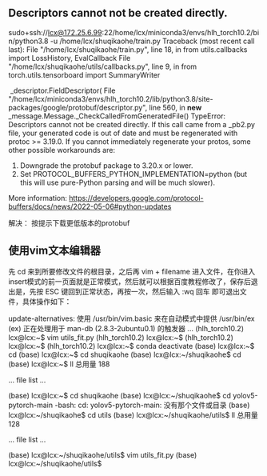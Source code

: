 ## Descriptors cannot not be created directly.

sudo+ssh://lcx@172.25.6.99:22/home/lcx/miniconda3/envs/hlh_torch10.2/bin/python3.8 -u /home/lcx/shuqikaohe/train.py
Traceback (most recent call last):
  File "/home/lcx/shuqikaohe/train.py", line 18, in <module>
    from utils.callbacks import LossHistory, EvalCallback
  File "/home/lcx/shuqikaohe/utils/callbacks.py", line 9, in <module>
    from torch.utils.tensorboard import SummaryWriter

​    _descriptor.FieldDescriptor(
  File "/home/lcx/miniconda3/envs/hlh_torch10.2/lib/python3.8/site-packages/google/protobuf/descriptor.py", line 560, in __new__
​    _message.Message._CheckCalledFromGeneratedFile()
TypeError: Descriptors cannot not be created directly.
If this call came from a _pb2.py file, your generated code is out of date and must be regenerated with protoc >= 3.19.0.
If you cannot immediately regenerate your protos, some other possible workarounds are:

 1. Downgrade the protobuf package to 3.20.x or lower.
 2. Set PROTOCOL_BUFFERS_PYTHON_IMPLEMENTATION=python (but this will use pure-Python parsing and will be much slower).

More information: https://developers.google.com/protocol-buffers/docs/news/2022-05-06#python-updates

解决： 按提示下载更低版本的protobuf



## 使用vim文本编辑器

先 cd 来到所要修改文件的根目录，之后再 vim + filename 进入文件，在你进入insert模式的前一页面就是正常模式，然后就可以根据百度教程修改了，保存后退出是，先按 ESC 键回到正常状态，再按一次，然后输入 :wq 回车 即可退出文件，具体操作如下：

update-alternatives: 使用 /usr/bin/vim.basic 来在自动模式中提供 /usr/bin/ex (ex)
正在处理用于 man-db (2.8.3-2ubuntu0.1) 的触发器 ...
(hlh_torch10.2) lcx@lcx:~$ vim utils_fit.py
(hlh_torch10.2) lcx@lcx:~$ (hlh_torch10.2) lcx@lcx:~$
(hlh_torch10.2) lcx@lcx:~$ conda deactivate
(base) lcx@lcx:~$ cd
(base) lcx@lcx:~$ cd shuqikaohe
(base) lcx@lcx:~/shuqikaohe$ cd
(base) lcx@lcx:~$ ll
总用量 188

... file list ...

(base) lcx@lcx:~$ cd shuqikaohe
(base) lcx@lcx:~/shuqikaohe$ cd yolov5-pytorch-main
-bash: cd: yolov5-pytorch-main: 没有那个文件或目录
(base) lcx@lcx:~/shuqikaohe$ cd utils
(base) lcx@lcx:~/shuqikaohe/utils$ ll
总用量 128

... file list ...

(base) lcx@lcx:~/shuqikaohe/utils$ vim utils_fit.py
(base) lcx@lcx:~/shuqikaohe/utils$



 
